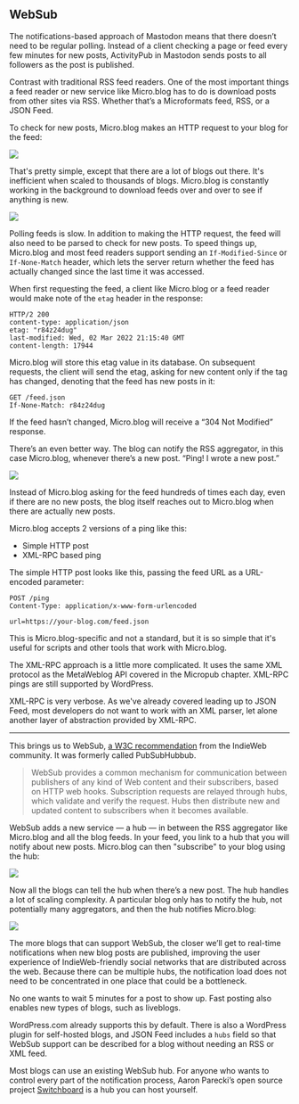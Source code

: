 ## WebSub

The notifications-based approach of Mastodon means that there doesn’t need to be regular polling. Instead of a client checking a page or feed every few minutes for new posts, ActivityPub in Mastodon sends posts to all followers as the post is published.

Contrast with traditional RSS feed readers. One of the most important things a feed reader or new service like Micro.blog has to do is download posts from other sites via RSS. Whether that’s a Microformats feed, RSS, or a JSON Feed.

To check for new posts, Micro.blog makes an HTTP request to your blog for the feed:

![][image-1]

That's pretty simple, except that there are a lot of blogs out there. It's inefficient when scaled to thousands of blogs. Micro.blog is constantly working in the background to download feeds over and over to see if anything is new.

![][image-2]

Polling feeds is slow. In addition to making the HTTP request, the feed will also need to be parsed to check for new posts. To speed things up, Micro.blog and most feed readers support sending an `If-Modified-Since` or `If-None-Match` header, which lets the server return whether the feed has actually changed since the last time it was accessed.

When first requesting the feed, a client like Micro.blog or a feed reader would make note of the `etag` header in the response:

	HTTP/2 200 
	content-type: application/json
	etag: "r84z24dug"
	last-modified: Wed, 02 Mar 2022 21:15:40 GMT
	content-length: 17944

Micro.blog will store this etag value in its database. On subsequent requests, the client will send the etag, asking for new content only if the tag has changed, denoting that the feed has new posts in it:

	GET /feed.json
	If-None-Match: r84z24dug

If the feed hasn’t changed, Micro.blog will receive a “304 Not Modified” response.

There’s an even better way. The blog can notify the RSS aggregator, in this case Micro.blog, whenever there’s a new post. “Ping! I wrote a new post.”

![][image-3]

Instead of Micro.blog asking for the feed hundreds of times each day, even if there are no new posts, the blog itself reaches out to Micro.blog when there are actually new posts.

Micro.blog accepts 2 versions of a ping like this:

* Simple HTTP post
* XML-RPC based ping

The simple HTTP post looks like this, passing the feed URL as a URL-encoded parameter:

	POST /ping
	Content-Type: application/x-www-form-urlencoded
	
	url=https://your-blog.com/feed.json

This is Micro.blog-specific and not a standard, but it is so simple that it's useful for scripts and other tools that work with Micro.blog.

The XML-RPC approach is a little more complicated. It uses the same XML protocol as the MetaWeblog API covered in the Micropub chapter. XML-RPC pings are still supported by WordPress.

XML-RPC is very verbose. As we've already covered leading up to JSON Feed, most developers do not want to work with an XML parser, let alone another layer of abstraction provided by XML-RPC.

---- 

This brings us to WebSub, [a W3C recommendation][1] from the IndieWeb community. It was formerly called PubSubHubbub.

> WebSub provides a common mechanism for communication between publishers of any kind of Web content and their subscribers, based on HTTP web hooks. Subscription requests are relayed through hubs, which validate and verify the request. Hubs then distribute new and updated content to subscribers when it becomes available.

WebSub adds a new service — a hub — in between the RSS aggregator like Micro.blog and all the blog feeds. In your feed, you link to a hub that you will notify about new posts. Micro.blog can then "subscribe" to your blog using the hub:

![][image-4]

Now all the blogs can tell the hub when there’s a new post. The hub handles a lot of scaling complexity. A particular blog only has to notify the hub, not potentially many aggregators, and then the hub notifies Micro.blog:

![][image-5]

The more blogs that can support WebSub, the closer we’ll get to real-time notifications when new blog posts are published, improving the user experience of IndieWeb-friendly social networks that are distributed across the web. Because there can be multiple hubs, the notification load does not need to be concentrated in one place that could be a bottleneck.

No one wants to wait 5 minutes for a post to show up. Fast posting also enables new types of blogs, such as liveblogs.

WordPress.com already supports this by default. There is also a WordPress plugin for self-hosted blogs, and JSON Feed includes a `hubs` field so that WebSub support can be described for a blog without needing an RSS or XML feed.

Most blogs can use an existing WebSub hub. For anyone who wants to control every part of the notification process, Aaron Parecki’s open source project [Switchboard][2] is a hub you can host yourself.

[1]:	https://www.w3.org/TR/websub/
[2]:	https://github.com/aaronpk/Switchboard

[image-1]:	https://book.micro.blog/uploads/2019/0f0d87937f.png
[image-2]:	https://book.micro.blog/uploads/2019/817a6bf817.png
[image-3]:	https://book.micro.blog/uploads/2019/f7c48639d9.png
[image-4]:	https://book.micro.blog/uploads/2019/587d4a3f84.png
[image-5]:	https://book.micro.blog/uploads/2019/1a0303be41.png